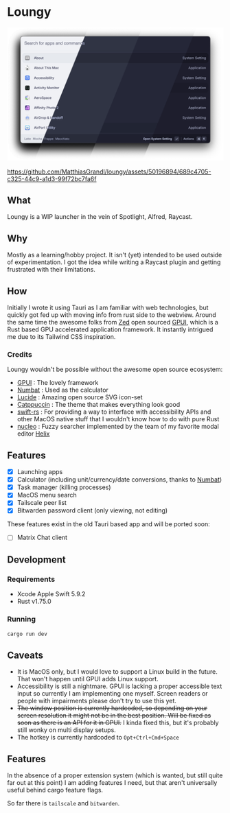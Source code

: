 # Loungy

![Loungy](./img/preview.webp)


https://github.com/MatthiasGrandl/loungy/assets/50196894/689c4705-c325-44c9-a1d3-99f72bc7fa6f


## What

Loungy is a WIP launcher in the vein of Spotlight, Alfred, Raycast.

## Why

Mostly as a learning/hobby project. It isn't (yet) intended to be used outside of experimentation.
I got the idea while writing a Raycast plugin and getting frustrated with their limitations.

## How

Initially I wrote it using Tauri as I am familiar with web technologies, but quickly got fed up with moving info from rust side to the webview. Around the same time the awesome folks from [Zed](https://zed.dev/) open sourced [GPUI](https://www.gpui.rs/), which is a Rust based GPU accelerated application framework. It instantly intrigued me due to its Tailwind CSS inspiration.

### Credits

Loungy wouldn't be possible without the awesome open source ecosystem:

- [GPUI](https://www.gpui.rs/) : The lovely framework
- [Numbat](https://numbat.dev/) : Used as the calculator
- [Lucide](https://lucide.dev/) : Amazing open source SVG icon-set
- [Catppuccin](https://github.com/catppuccin) : The theme that makes everything look good
- [swift-rs](https://github.com/Brendonovich/swift-rs) : For providing a way to interface with accessibility APIs and other MacOS native stuff that I wouldn't know how to do with pure Rust
- [nucleo](https://github.com/helix-editor/nucleo) : Fuzzy searcher implemented by the team of my favorite modal editor [Helix](https://github.com/helix-editor/helix)

## Features

- [x] Launching apps
- [x] Calculator (including unit/currency/date conversions, thanks to [Numbat](https://numbat.dev/))
- [x] Task manager (killing processes)
- [x] MacOS menu search
- [x] Tailscale peer list
- [x] Bitwarden password client (only viewing, not editing)

These features exist in the old Tauri based app and will be ported soon:

- [ ] Matrix Chat client

## Development

### Requirements

- Xcode Apple Swift 5.9.2
- Rust v1.75.0

### Running

```
cargo run dev
```

## Caveats

- It is MacOS only, but I would love to support a Linux build in the future. That won't happen until GPUI adds Linux support.
- Accessibility is still a nightmare. GPUI is lacking a proper accessible text input so currently I am implementing one myself. Screen readers or people with impairments please don't try to use this yet.
- ~~The window position is currently hardcoded, so depending on your screen resolution it might not be in the best position. Will be fixed as soon as there is an API for it in GPUI.~~ I kinda fixed this, but it's probably still wonky on multi display setups.
- The hotkey is currently hardcoded to `Opt+Ctrl+Cmd+Space`

## Features

In the absence of a proper extension system (which is wanted, but still quite far out at this point) I am adding features I need, but that aren't universally useful behind cargo feature flags.

So far there is `tailscale` and `bitwarden`.
